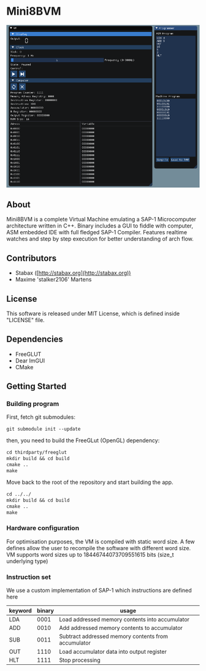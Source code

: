 # Mini8BVM

![VM Overview](/docs/overview.png?raw=true)

## About

Mini8BVM is a complete Virtual Machine emulating a SAP-1 Microcomputer architecture written in C++.
Binary includes a GUI to fiddle with computer, ASM embedded IDE with full fledged SAP-1 Compiler.
Features realtime watches and step by step execution for better understanding of arch flow.

## Contributors
+ Stabax ([http://stabax.org](http://stabax.org))
+ Maxime 'stalker2106' Martens

## License

This software is released under MIT License, which is defined inside "LICENSE" file.

## Dependencies
+ FreeGLUT
+ Dear ImGUI
+ CMake

## Getting Started

### Building program

First, fetch git submodules:

    git submodule init --update

then, you need to build the FreeGLut (OpenGL) dependency:

    cd thirdparty/freeglut
    mkdir build && cd build
    cmake ..
    make

Move back to the root of the repository and start building the app.

    cd ../../
    mkdir build && cd build
    cmake ..
    make

### Hardware configuration

For optimisation purposes, the VM is compiled with static word size.
A few defines allow the user to recompile the software with different word size.
VM supports word sizes up to 18446744073709551615 bits (size_t underlying type)

### Instruction set

We use a custom implementation of SAP-1 which instructions are defined here

| keyword | binary | usage |
| --- | ---- | ---- |
| LDA | 0001 | Load addressed memory contents into accumulator |
| ADD | 0010 | Add addressed memory contents to accumulator |
| SUB | 0011 | Subtract addressed memory contents from accumulator |
| OUT | 1110 | Load accumulator data into output register |
| HLT | 1111 | Stop processing |
